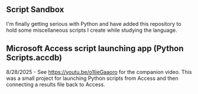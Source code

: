 ## Script Sandbox

I'm finally getting serious with Python and have added this repository to hold some miscellaneous scripts I create while studying the language.

## Microsoft Access script launching app (Python Scripts.accdb)

8/28/2025 - See https://youtu.be/o1IjeGaaoro for the companion video. This was a small project for launching Python scripts from Access and then connecting a results file back to Access.
